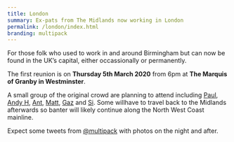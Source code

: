 ```yaml
---
title: London
summary: Ex-pats from The Midlands now working in London
permalink: /london/index.html
branding: multipack
---
```

For those folk who used to work in and around Birmingham but can now be found in the UK’s capital, either occassionally or permanently. 

The first reunion is on **Thursday 5th March 2020** from 6pm at **The Marquis of Granby in Westminster**. 

A small group of the original crowd are planning to attend including [Paul](https://twitter.com/paulrobertlloyd), [Andy H](https://twitter.com/aajhiggs), [Ant](https://twitter.com/abitgone), [Matt](https://twitter.com/shuckle), [Gaz](https://twitter.com/gaznet) and [Si](https://twitter.com/Si). Some willhave to travel back to the Midlands afterwards so banter will likely continue along the North West Coast mainline.

Expect some tweets from [@multipack](https://twitter.com/multipack) with photos on the night and after. 
